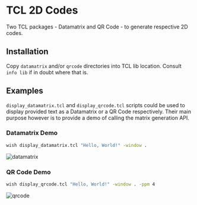 # TCL 2D Codes

Two TCL packages - Datamatrix and QR Code - to generate respective 2D codes.

## Installation

Copy `datamatrix` and/or `qrcode` directories into TCL lib location. Consult `info lib` if in doubt where that is.

## Examples

`display_datamatrix.tcl` and `display_qrcode.tcl` scripts could be used to display provided text as a Datamatrix or a QR Code respectively. Their main purpose however is to provide a demo of calling the matrix generation API.

### Datamatrix Demo

```sh
wish display_datamatrix.tcl "Hello, World!" -window .
```

![datamatrix](https://user-images.githubusercontent.com/33463256/127226896-71523329-e994-4ace-ba01-0c1850785b76.png)


### QR Code Demo

```sh
wish display_qrcode.tcl "Hello, World!" -window . -ppm 4
```

![qrcode](https://user-images.githubusercontent.com/33463256/127226913-c43434ef-a63a-40f5-8b85-2ca62c934bbe.png)
